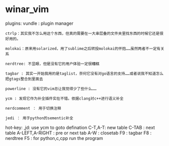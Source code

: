 winar_vim
=========
plugins:
    vundle : plugin manager

	ctrlp：其实我不怎么用这个东西，但真的需要在一大串层叠的文件夹里找东西的时候它还是很好用的。
	
	molokai：原来用solarized，用了sublime之后转投molokai的怀抱……虽然两者不一定有关系
	
	nerdtree: 不显眼，但是没有它的用户体验一定很糟糕
	
	tagbar : 其实一开始我用的是taglist，奈何它没有对go语言的支持……或者说我不知道怎么把gtags整合到里面去
	
	powerline : 没有它的vim总让我觉得少了些什么……
	
    ycm : 发现它作为补全插件实在不错。依据clang对c++进行语义补全

    nerdcomment ： 用于切换注释

    jedi ： 用于python的sementic补全


hot-key:
    ,jd: use ycm to goto defination
    C-T,A-T: new table
    C-TAB : next table
    A-LEFT,A-RIGHT : pre or next tab
    A-W : closetab
    F9 : tagbar
    F8 : nerdtree
    F5 : for python,c,cpp run the program

